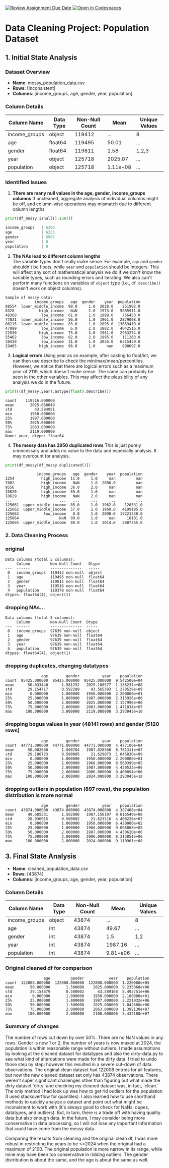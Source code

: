 [![Review Assignment Due Date](https://classroom.github.com/assets/deadline-readme-button-22041afd0340ce965d47ae6ef1cefeee28c7c493a6346c4f15d667ab976d596c.svg)](https://classroom.github.com/a/u8FyG16T)
[![Open in Codespaces](https://classroom.github.com/assets/launch-codespace-2972f46106e565e64193e422d61a12cf1da4916b45550586e14ef0a7c637dd04.svg)](https://classroom.github.com/open-in-codespaces?assignment_repo_id=16698345)

# Data Cleaning Project: Population Dataset

## 1. Initial State Analysis

### Dataset Overview
- **Name**: messy_population_data.csv
- **Rows**: [Inconsistent]
- **Columns**: [income_groups, age, gender, year, population]

### Column Details
| Column Name    | Data Type | Non-Null Count |    Mean    |  Unique Values  |
|----------------|-----------|----------------|------------|-----------------|
| income_groups  | object    | 119412         | ...        |        8        |
| age            | float64   | 119495         | 50.01      |       ...       |
| gender         | float64   | 119811         | 1.58       |      1,2,3      |
| year           | object    | 125718         | 2025.07    |       ...       |
| population     | object    | 125718         | 1.11e+08   |       ...       |


### Identified Issues

1. **There are many null values in the age, gender, income_groups columns** 
    If uncleaned, aggregate analysis of individual columns might be off, and column-wise operations 
    may mismatch due to different column lengths

```python
print(df_messy.isnull().sum())

income_groups   | 6306
age             | 6223
gender          | 5907
year            | 0
population      | 0
```

2. **The NAs lead to different column lengths**  
   The variable types don't really make sense. For example, `age` and `gender` shouldn't be floats, while `year` and `population` should be integers. This will affect any sort of mathematical analysis we do if we don't know the variable types, such as rounding errors and iterating.
   We also can't perform many functions on variables of `object` type (i.e., `df.describe()` doesn't work on object columns).


```plaintext
Sample of messy data:
             income_groups   age  gender    year  population
88554  lower_middle_income  90.0     1.0  2018.0    251902.0
8328           high_income   NaN     2.0  1973.0   5885911.0
48368           low_income  61.0     1.0  1998.0    756458.0
77021  lower_middle_income  56.0     1.0  1961.0   2879008.0
86215  lower_middle_income  83.0     1.0  2095.0  13659410.0
47899           low_income   6.0     2.0  1982.0   4042516.0
22530          high_income  75.0     3.0  1981.0   2953274.0
55462           low_income  82.0     2.0  1995.0    111263.0
38430           low_income  31.0     1.0  2026.0   6315439.0
29405          high_income  96.0     1.0     nan    890697.0
```

3.  **Logical errors** 
    Using year as an example, after casting to float/int, we can then use describe to check the
    min/max/mean/percentiles. However, we notice that there are logical errors such as a maximum 
    year of 2119, which doesn't make sense. The same can probably be seen in the other variables. 
    This may affect the plausibility of any analysis we do in the future.

```python
print((df_messy.year).astype(float).describe())
```
```plaintext
count    119516.000000
mean       2025.068049
std          43.584951
min        1950.000000
25%        1987.000000
50%        2025.000000
75%        2063.000000
max        2119.000000
Name: year, dtype: float64
```

4. **The messy data has 2950 duplicated rows**
    This is just purely unnecessary and adds no value to the data and especially analysis. It may 
    overcount for analysis.
    
```python
print(df_messy[df_messy.duplicated()])
```
```plaintext
              income_groups   age  gender    year  population
1254            high_income  11.0     1.0     nan         nan
7082            high_income   NaN     1.0  2086.0         nan
9556            high_income  36.0     2.0     nan         nan
15820           high_income  55.0     1.0     nan         nan
18629           high_income   NaN     2.0     nan         nan
...                     ...   ...     ...     ...         ...
125661  upper_middle_income  85.0     1.0  1962.0    120531.0
125662  upper_middle_income  57.0     2.0  1960.0   4199195.0
125663           low_income   8.0     1.0  2098.0  17221330.0
125664                  NaN  99.0     1.0     nan     10101.0
125665  upper_middle_income  80.0     1.0  2014.0   2887365.0
```

### 2. Data Cleaning Process

### original

```plaintext
Data columns (total 5 columns):
     Column         Non-Null Count   Dtype  
---  ------         --------------   -----  
 0   income_groups  119412 non-null  object 
 1   age            119495 non-null  float64
 2   gender         119811 non-null  float64
 3   year           119516 non-null  float64
 4   population     119378 non-null  float64
dtypes: float64(4), object(1)
```

### dropping NAs...

```plaintext
Data columns (total 5 columns):
     Column         Non-Null Count  Dtype  
---  ------         --------------  -----  
 0   income_groups  97639 non-null  object 
 1   age            97639 non-null  float64
 2   gender         97639 non-null  float64
 3   year           97639 non-null  float64
 4   population     97639 non-null  float64
dtypes: float64(4), object(1)
```
### dropping duplicates, changing datatypes

```plaintext
                age        gender          year    population
count  95425.000000  95425.000000  95425.000000  9.542500e+04
mean      50.033440      1.581252   2025.108577  1.136237e+08
std       29.154717      0.592209     43.565393  1.278529e+09
min        0.000000      1.000000   1950.000000  2.200000e+01
25%       25.000000      1.000000   1987.000000  2.315926e+06
50%       50.000000      2.000000   2025.000000  7.157996e+06
75%       75.000000      2.000000   2063.000000  1.471034e+07
max      100.000000      3.000000   2119.000000  3.293043e+10
```

### dropping bogus values in year (48141 rows) and gender (5120 rows) 


```plaintext
                age        gender          year    population
count  44771.000000  44771.000000  44771.000000  4.477100e+04
mean      50.002680      1.500704   1987.028568  8.781311e+07
std       29.180723      0.500005     21.629073  1.045830e+09
min        0.000000      1.000000   1950.000000  2.200000e+01
25%       25.000000      1.000000   1968.000000  8.560390e+05
50%       50.000000      2.000000   1987.000000  4.430533e+06
75%       75.000000      2.000000   2006.000000  8.400894e+06
max      100.000000      2.000000   2024.000000  3.293043e+10
```

### dropping outliers in population (897 rows), the population distribution is more normal

```plaintext
                age        gender          year    population
count  43874.000000  43874.000000  43874.000000  4.387400e+04
mean      49.685531      1.502006   1987.156197  9.816549e+06
std       28.936015      0.500002     21.623516  4.408226e+07
min        0.000000      1.000000   1950.000000  6.420000e+02
25%       25.000000      1.000000   1968.000000  9.008068e+05
50%       50.000000      2.000000   1987.000000  4.430620e+06
75%       75.000000      2.000000   2006.000000  8.313851e+06
max      100.000000      2.000000   2024.000000  9.110961e+08
```

## 3. Final State Analysis

- **Name**: cleaned_population_data.csv
- **Rows**: [43874]
- **Columns**: [income_groups, age, gender, year, population]

### Column Details
| Column Name    | Data Type | Non-Null Count |    Mean    |  Unique Values  |
|----------------|-----------|----------------|------------|-----------------|
| income_groups  | object    | 43874          | ...        |        8        |
| age            | int       | 43874          | 49.67      |       ...       |
| gender         | int       | 43874          | 1.5        |       1,2       |
| year           | int       | 43874          | 1987.16    |       ...       |
| population     | int       | 43874          | 9.81+e06   |       ...       |


### Original cleaned df for comparison

```plaintext
                 age         gender           year    population
count  122008.000000  122008.000000  122008.000000  1.220080e+05
mean       50.000000       1.500000    2025.000000  9.235068e+06
std        29.154879       0.500002      43.589168  8.492751e+06
min         0.000000       1.000000    1950.000000  2.100000e+01
25%        25.000000       1.000000    1987.000000  2.221932e+06
50%        50.000000       1.500000    2025.000000  7.042608e+06
75%        75.000000       2.000000    2063.000000  1.392130e+07
max       100.000000       2.000000    2100.000000  3.432180e+07
```

### Summary of changes

The number of rows cut down by over 50%. There are no NaN values in any rows. 
Gender is now 1 or 2, the number of years is now maxed at 2024, the population is within reasonable 
range without outliers. I made assumptions by looking at the cleaned dataset for datatypes and also 
the dirty-data.py to see what kind of altercations were made for the dirty data. I tried to undo 
those step by step; however this resulted in a severe cut-down of data observations. The original 
clean dataset had 122008 entries for all features, but now the new cleaned dataset set only has 
43874 observations. There weren't super significant challenges other than figuring out what made
the dirty dataset 'dirty' and checking my cleaned dataset was, in fact, 'clean.' The only method I 
had look up was how to get rid outliers for the population (I used stackoverflow for quantiles). I 
also learned how to use shorthand methods to quickly analyze a dataset and point out what might be 
inconsistent to work with (it's always good to check for NaNs, dupes, datatypes, and outliers). But, 
in turn, there is a trade off with having quality data but also enough data. In the future, I may 
consider being more conservative in data processing, so I will not lose any important information 
that could have come from the messy data. 

Comparing the results from cleaning and the original clean df, I was more robust in restricting the
years to be <=2024 when the original had a maximum of 2100. The original population is more narrow
in its range, while mine may have been too conservative in ridding outliers. The gender distribution
is about the same, and the age is about the same as well. 


